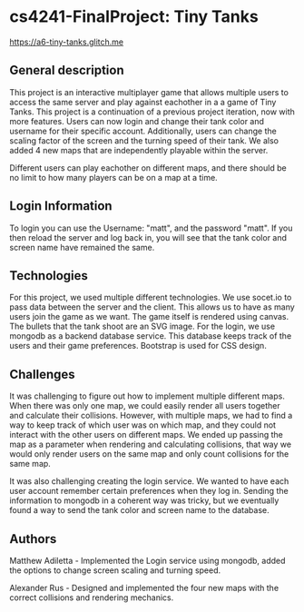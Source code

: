 # cs4241-FinalProject: Tiny Tanks

https://a6-tiny-tanks.glitch.me

## General description

This project is an interactive multiplayer game that allows multiple users to access the same server and play against eachother in a a game of Tiny Tanks. This project is a continuation of a previous project iteration, now with more features. Users can now login and change their tank color and username for their specific account. Additionally, users can change the scaling factor of the screen and the turning speed of their tank. We also added 4 new maps that are independently playable within the server. 

Different users can play eachother on different maps, and there should be no limit to how many players can be on a map at a time. 


## Login Information

To login you can use the Username: "matt", and the password "matt". If you then reload the server and log back in, you will see that the tank color and screen name have remained the same. 

## Technologies

For this project, we used multiple different technologies. 
We use socet.io to pass data between the server and the client. This allows us to have as many users join the game as we want.
The game itself is rendered using canvas.
The bullets that the tank shoot are an SVG image.
For the login, we use mongodb as a backend database service. This database keeps track of the users and their game preferences.
Bootstrap is used for CSS design. 



## Challenges

It was challenging to figure out how to implement multiple different maps. When there was only one map, we could easily render all users together and calculate their collisions. However, with multiple maps, we had to find a way to keep track of which user was on which map, and they could not interact with the other users on different maps. We ended up passing the map as a parameter when rendering and calculating collisions, that way we would only render users on the same map and only count collisions for the same map. 

It was also challenging creating the login service. We wanted to have each user account remember certain preferences when they log in. Sending the information to mongodb in a coherent way was tricky, but we eventually found a way to send the tank color and screen name to the database.  

## Authors

Matthew Adiletta - Implemented the Login service using mongodb, added the options to change screen scaling and turning speed.

Alexander Rus - Designed and implemented the four new maps with the correct collisions and rendering mechanics. 

